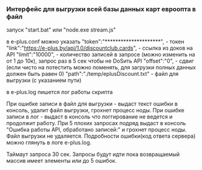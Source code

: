﻿### Интерфейс для выгрузки всей базы данных карт евроопта в файл

запуск "start.bat" или "node.exe stream.js"

в e-plus.conf можно указать 
"token":"*********************", - токен
"link":"https://e-plus.by/api/1.0/discountclub.cards", - ссылка из доков на API
"limit":"10000", - количество записей в запросе (можно изменить на от 1 до 10к), запрос раз в 5 сек чтобы не DoSить API
"offset":"0", - сдвиг (если чисто на потестить можно поменять, для загрузки полных данных должен быть равен 0)
"path":"./temp/eplusDiscount.txt" - файл для выгрузки (с указанием пути)

в e-plus.log пишется лог работы скрипта

При ошибке записи в файл для выгрузки - выдаст текст ошибки в консоль, удалит файл выгрузки, грохнет процесс ноды.
При ошибке записи в лог - выдаст в консоль что логгирование не ведется и продолжит работу.
При 5 плохих запросах подряд выдаст в консоль "Ошибка работы API, обработано записей:" и грохнет процесс ноды. Файл выгрузки не удаляется. Подробности ошибки(код ответа сервера) можно глянуть в логе e-plus.log.

Таймаут запроса 30 сек. Запросы будут идти пока возвращаемый массив имеет элементы или до 5 ошибок.